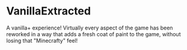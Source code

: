 # VanillaExtracted
A vanilla+ experience! Virtually every aspect of the game has been reworked in a way that adds a fresh coat of paint to the game, without losing that "Minecrafty" feel!
